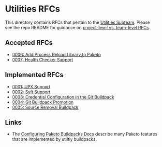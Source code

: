 # Utilities RFCs

This directory contains RFCs that pertain to the [Utilities Subteam](https://github.com/paketo-buildpacks/community/blob/main/TEAMS.md#utilities-team). Please see the repo README for guidance on [project-level vs. team-level RFCs](../../README.md#project-level-vs-team-level-rfcs).

## Accepted RFCs

* [0006: Add Process Reload Library to Paketo](0006-add-live-reload-library.md)
* [0007: Health Checker Support](0007-health-checker-buildpack.md)

## Implemented RFCs

* [0001: UPX Support](0001-upx-buildpack.md)
* [0002: Syft Support](0002-syft-buildpack.md)
* [0003: Credential Configuration in the Git Buildpack](0003-git-credential-configuration.md)
* [0004: Git Buildpack Promotion](0004-git-promotion.md)
* [0005: Source Removal Buildpack](0005-source-removal-buildpack.md)

## Links

* The [Configuring Paketo Buildpacks Docs](https://paketo.io/docs/buildpacks/configuration/) describe many Paketo features that are implemented by utiltiy buildpacks.
